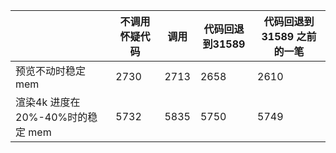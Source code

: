 |                         | 不调用怀疑代码 | 调用   | 代码回退到31589 | 代码回退到 31589 之前的一笔 |
| ----------------------- | ------- | ---- | ---------- | ----------------- |
| 预览不动时稳定 mem             | 2730    | 2713 | 2658       | 2610              |
| 渲染4k 进度在20%-40%时的稳定 mem | 5732    | 5835 | 5750       | 5749              |



